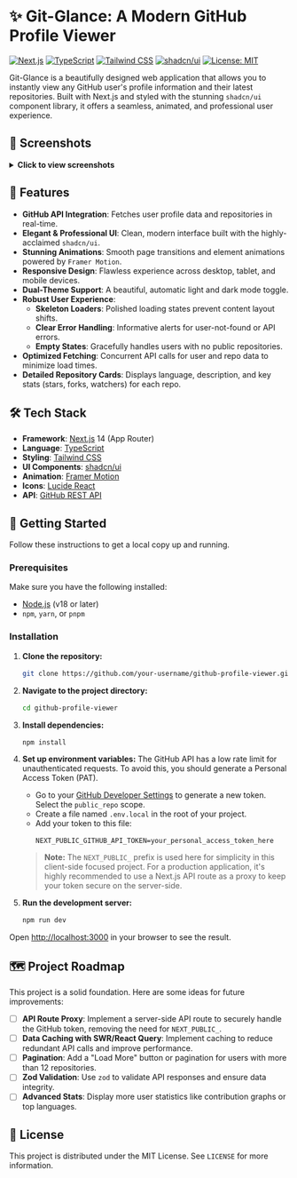 # ✨ Git-Glance: A Modern GitHub Profile Viewer

[![Next.js](https://img.shields.io/badge/Next.js-000000?style=for-the-badge&logo=nextdotjs&logoColor=white)](https://nextjs.org/)
[![TypeScript](https://img.shields.io/badge/TypeScript-3178C6?style=for-the-badge&logo=typescript&logoColor=white)](https://www.typescriptlang.org/)
[![Tailwind CSS](https://img.shields.io/badge/Tailwind_CSS-38B2AC?style=for-the-badge&logo=tailwind-css&logoColor=white)](https://tailwindcss.com/)
[![shadcn/ui](https://img.shields.io/badge/shadcn/ui-000000?style=for-the-badge&logo=vercel&logoColor=white)](https://ui.shadcn.com/)
[![License: MIT](https://img.shields.io/badge/License-MIT-yellow.svg?style=for-the-badge)](https://opensource.org/licenses/MIT)

Git-Glance is a beautifully designed web application that allows you to instantly view any GitHub user's profile information and their latest repositories. Built with Next.js and styled with the stunning `shadcn/ui` component library, it offers a seamless, animated, and professional user experience.

## 📸 Screenshots

<details>
<summary><strong>Click to view screenshots</strong></summary>

| Light Mode                                     | Dark Mode                                    |
| ---------------------------------------------- | -------------------------------------------- |
| ![Light Mode Screenshot](./public/light.png) | ![Dark Mode Screenshot](./public/dark.png) |

</details>

## 🎨 Features

-   **GitHub API Integration**: Fetches user profile data and repositories in real-time.
-   **Elegant & Professional UI**: Clean, modern interface built with the highly-acclaimed `shadcn/ui`.
-   **Stunning Animations**: Smooth page transitions and element animations powered by `Framer Motion`.
-   **Responsive Design**: Flawless experience across desktop, tablet, and mobile devices.
-   **Dual-Theme Support**: A beautiful, automatic light and dark mode toggle.
-   **Robust User Experience**:
    -   **Skeleton Loaders**: Polished loading states prevent content layout shifts.
    -   **Clear Error Handling**: Informative alerts for user-not-found or API errors.
    -   **Empty States**: Gracefully handles users with no public repositories.
-   **Optimized Fetching**: Concurrent API calls for user and repo data to minimize load times.
-   **Detailed Repository Cards**: Displays language, description, and key stats (stars, forks, watchers) for each repo.

## 🛠️ Tech Stack

-   **Framework**: [Next.js](https://nextjs.org/) 14 (App Router)
-   **Language**: [TypeScript](https://www.typescriptlang.org/)
-   **Styling**: [Tailwind CSS](https://tailwindcss.com/)
-   **UI Components**: [shadcn/ui](https://ui.shadcn.com/)
-   **Animation**: [Framer Motion](https://www.framer.com/motion/)
-   **Icons**: [Lucide React](https://lucide.dev/)
-   **API**: [GitHub REST API](https://docs.github.com/en/rest)

## 🚀 Getting Started

Follow these instructions to get a local copy up and running.

### Prerequisites

Make sure you have the following installed:
-   [Node.js](https://nodejs.org/) (v18 or later)
-   `npm`, `yarn`, or `pnpm`

### Installation

1.  **Clone the repository:**
    ```bash
    git clone https://github.com/your-username/github-profile-viewer.git
    ```

2.  **Navigate to the project directory:**
    ```bash
    cd github-profile-viewer
    ```

3.  **Install dependencies:**
    ```bash
    npm install
    ```

4.  **Set up environment variables:**
    The GitHub API has a low rate limit for unauthenticated requests. To avoid this, you should generate a Personal Access Token (PAT).

    -   Go to your [GitHub Developer Settings](https://github.com/settings/tokens) to generate a new token. Select the `public_repo` scope.
    -   Create a file named `.env.local` in the root of your project.
    -   Add your token to this file:
        ```
        NEXT_PUBLIC_GITHUB_API_TOKEN=your_personal_access_token_here
        ```
    > **Note:** The `NEXT_PUBLIC_` prefix is used here for simplicity in this client-side focused project. For a production application, it's highly recommended to use a Next.js API route as a proxy to keep your token secure on the server-side.

5.  **Run the development server:**
    ```bash
    npm run dev
    ```

Open [http://localhost:3000](http://localhost:3000) in your browser to see the result.

## 🗺️ Project Roadmap

This project is a solid foundation. Here are some ideas for future improvements:

-   [ ] **API Route Proxy**: Implement a server-side API route to securely handle the GitHub token, removing the need for `NEXT_PUBLIC_`.
-   [ ] **Data Caching with SWR/React Query**: Implement caching to reduce redundant API calls and improve performance.
-   [ ] **Pagination**: Add a "Load More" button or pagination for users with more than 12 repositories.
-   [ ] **Zod Validation**: Use `zod` to validate API responses and ensure data integrity.
-   [ ] **Advanced Stats**: Display more user statistics like contribution graphs or top languages.

## 📄 License

This project is distributed under the MIT License. See `LICENSE` for more information.